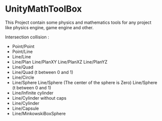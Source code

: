 # UnityMathToolBox

This Project contain some physics and mathematics tools for any project like physics engine, game engine and other.

Intersection collision : 
- Point/Point
- Point/Line
- Line/Line
- Line/Plan
  Line/PlanXY
  Line/PlanXZ
  Line/PlanYZ
- Line/Quad 
- Line/Quad (t between 0 and 1)
- Line/Circle
- Line/Sphere
  Line/Sphere (The center of the sphere is Zero)
  Line/Sphere (t between 0 and 1)
- Line/Infinite cylinder
- Line/Cylinder without caps
- Line/Cylinder
- Line/Capsule
- Line/MinkowskiBoxSphere
